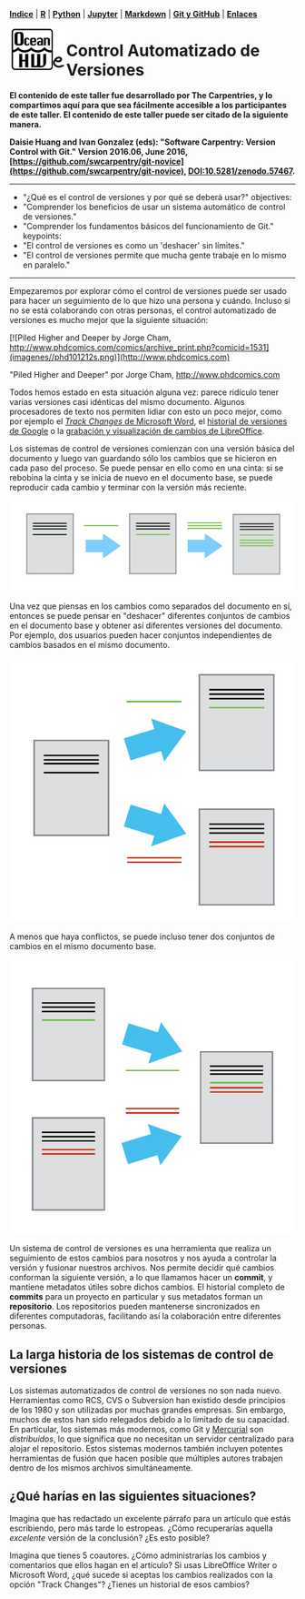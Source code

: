 <p align="left">
<strong><a href="../Indice.md">Indice</a></strong>
|
<strong><a href="../Intro-a-R/R.md">R</a></strong>
|
<strong><a href="../Intro-a-Python/Python.md">Python</a></strong>
|
<strong><a href="../Intro-a-Jupyter/Jupyter.md">Jupyter</a></strong>
|
<strong><a href="../Intro-a-Markdown/Markdown.md">Markdown</a></strong>
|
<strong><a href="../Intro-a-github/Github.md">Git y GitHub</a></strong>
|
<strong><a href="../enlaces.md">Enlaces</a></strong>
</p>

<img     style="float: left;" src="OHWe.png" width="100"> 

# Control Automatizado de Versiones

**El contenido de este taller fue desarrollado por The Carpentries, y lo compartimos aquí
para que sea fácilmente accesible a los participantes de este taller. El contenido de 
este taller puede ser citado de la siguiente manera.**

**Daisie Huang and Ivan Gonzalez (eds): "Software Carpentry: Version
Control with Git."  Version 2016.06, June 2016,
[https://github.com/swcarpentry/git-novice](https://github.com/swcarpentry/git-novice), 
[DOI:10.5281/zenodo.57467](https://zenodo.org/record/57467).**

---

- "¿Qué es el control de versiones y por qué se deberá usar?"
objectives:
- "Comprender los beneficios de usar un sistema automático de control de versiones."
- "Comprender los fundamentos básicos del funcionamiento de Git."
keypoints:
- "El control de versiones es como un 'deshacer' sin límites."
- "El control de versiones permite que mucha gente trabaje en lo mismo en paralelo."
---

Empezaremos por explorar cómo el control de versiones puede ser usado
para hacer un seguimiento de lo que hizo una persona y cuándo.
Incluso si no se está colaborando con otras personas, 
el control automatizado de versiones es mucho mejor que la siguiente situación:

[![Piled Higher and Deeper by Jorge Cham, http://www.phdcomics.com/comics/archive_print.php?comicid=1531](imagenes//phd101212s.png)](http://www.phdcomics.com)

"Piled Higher and Deeper" por Jorge Cham, http://www.phdcomics.com

Todos hemos estado en esta situación alguna vez: parece ridículo tener 
varias versiones casi idénticas del mismo documento. Algunos procesadores de texto 
nos permiten lidiar con esto un poco mejor, como por ejemplo el [*Track Changes* de Microsoft Word](https://support.office.com/en-us/article/Track-changes-in-Word-197ba630-0f5f-4a8e-9a77-3712475e806a), el [historial de versiones de Google](https://support.google.com/docs/answer/190843?hl=en) o la [grabación y visualización de cambios de LibreOffice](https://help.libreoffice.org/Common/Recording_and_Displaying_Changes).

Los sistemas de control de versiones comienzan con una versión básica del documento y 
luego van guardando sólo los cambios que se hicieron en cada paso del proceso. Se puede 
pensar en ello como en una cinta: si se rebobina la cinta y se inicia de nuevo en el documento 
base, se puede reproducir cada cambio y terminar con la versión más reciente.

![](imagenes//play-changes.svg)

Una vez que piensas en los cambios como separados del documento en sí, entonces se puede pensar en "deshacer" diferentes conjuntos de cambios en el documento base y obtener así diferentes versiones del documento. Por ejemplo, dos usuarios pueden hacer conjuntos independientes de cambios basados en el mismo documento.

![](imagenes//versions.svg)

A menos que haya conflictos, se puede incluso tener dos conjuntos de cambios en el mismo documento base.

![](imagenes/merge.svg)

Un sistema de control de versiones es una herramienta que realiza un seguimiento de estos cambios para nosotros y
nos ayuda a controlar la versión y fusionar nuestros archivos. Nos permite
decidir qué cambios conforman la siguiente versión, a lo que llamamos hacer un
**commit**, y mantiene metadatos útiles sobre dichos cambios. El
historial completo de **commits** para un proyecto en particular y sus metadatos forman un
**repositorio**. Los repositorios pueden mantenerse sincronizados
en diferentes computadoras, facilitando así la colaboración entre diferentes personas.

## La larga historia de los sistemas de control de versiones 

Los sistemas automatizados de control de versiones no son nada nuevo.
Herramientas como RCS, CVS o Subversion han existido desde principios de los 1980  y son utilizadas por muchas grandes empresas.
Sin embargo, muchos de estos han sido relegados debido a lo limitado de su capacidad.
En particular, los sistemas más modernos, como Git y [Mercurial](http://swcarpentry.github.io/hg-novice/) 
son *distribuidos*, lo que significa que no necesitan un servidor centralizado para alojar el repositorio. 
Estos sistemas modernos también incluyen potentes herramientas de fusión que hacen posible que múltiples autores trabajen dentro de 
los mismos archivos simultáneamente.
  
## ¿Qué harías en las siguientes situaciones?

Imagina que has redactado un excelente párrafo para un artículo que estás escribiendo, pero más tarde lo estropeas. ¿Cómo recuperarías 
aquella *excelente* versión de la conclusión? ¿Es esto posible?

Imagina que tienes 5 coautores. ¿Cómo administrarías los cambios y comentarios que ellos hagan en el artículo? 
Si usas LibreOffice Writer o Microsoft Word, ¿qué sucede si aceptas los cambios realizados con la opción 
"Track Changes"? ¿Tienes un historial de esos cambios? 



